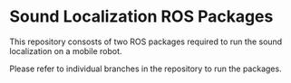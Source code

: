 # Sound Localization ROS Packages

This repository consosts of two ROS packages required to run the sound localization on a mobile robot.

Please refer to individual branches in the repository to run the packages.
